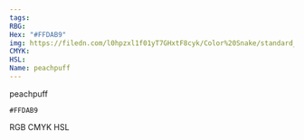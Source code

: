 ```yaml
---
tags:
RBG:
Hex: "#FFDAB9"
img: https://filedn.com/l0hpzxl1f01yT7GHxtF8cyk/Color%20Snake/standard_csv_to_svg/#FFDAB9.svg
CMYK:
HSL:
Name: peachpuff
---
```

peachpuff
```palette
#FFDAB9
```
RGB
CMYK
HSL